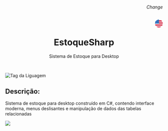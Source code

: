 ###### <div align=right>Change</div>
<a href="https://github.com/rafaelrvital/EstoqueSharp/blob/main/README.md"><img src="https://github.com/rafaelrvital/rafaelrvital/blob/main/assets/flags/us.png" width="25" align="right" title="Change to english"></a>

<br>

<div align=center>

# EstoqueSharp

Sistema de Estoque para Desktop

</div><br>

![Tag da Liguagem](https://img.shields.io/badge/Visual%20Studio-CSharp-orange)

## Descrição:

Sistema de estoque para desktop construído em C#, contendo interface moderna, menus deslisantes e manipulação de dados das tabelas relacionadas

![](https://github.com/rafaelrvital/EstoqueSharp/Estoque.gif)